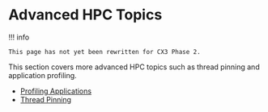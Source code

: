 # Advanced HPC Topics

!!! info

    This page has not yet been rewritten for CX3 Phase 2.

This section covers more advanced HPC topics such as thread pinning and application profiling.

* [Profiling Applications](./profiling/index.md)
* [Thread Pinning](./thread-pinning.md)